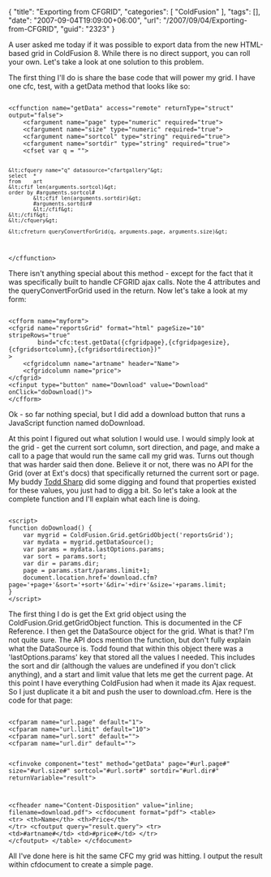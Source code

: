 {
	"title": "Exporting from CFGRID",
	"categories": [
		"ColdFusion"
	],
	"tags": [],
	"date": "2007-09-04T19:09:00+06:00",
	"url": "/2007/09/04/Exporting-from-CFGRID",
	"guid": "2323"
}

A user asked me today if it was possible to export data from the new HTML-based grid in ColdFusion 8. While there is no direct support, you can roll your own. Let's take a look at one solution to this problem.
<!--more-->
The first thing I'll do is share the base code that will power my grid. I have one cfc, test, with a getData method that looks like so:

<code>
&lt;cffunction name="getData" access="remote" returnType="struct" output="false"&gt;
	&lt;cfargument name="page" type="numeric" required="true"&gt;
	&lt;cfargument name="size" type="numeric" required="true"&gt;
	&lt;cfargument name="sortcol" type="string" required="true"&gt;
	&lt;cfargument name="sortdir" type="string" required="true"&gt;
	&lt;cfset var q = ""&gt;
	
	&lt;cfquery name="q" datasource="cfartgallery"&gt;
	select	*
	from	art
	&lt;cfif len(arguments.sortcol)&gt;
	order by #arguments.sortcol#
			&lt;cfif len(arguments.sortdir)&gt;
			#arguments.sortdir#
			&lt;/cfif&gt;
	&lt;/cfif&gt;
	&lt;/cfquery&gt;
	
	&lt;cfreturn queryConvertForGrid(q, arguments.page, arguments.size)&gt;
&lt;/cffunction&gt;
</code>

There isn't anything special about this method - except for the fact that it was specifically built to handle CFGRID ajax calls. Note the 4 attributes and the queryConvertForGrid used in the return. Now let's take a look at my form:

<code>
&lt;cfform name="myform"&gt;
&lt;cfgrid name="reportsGrid" format="html" pageSize="10" stripeRows="true"          
		bind="cfc:test.getData({cfgridpage},{cfgridpagesize},{cfgridsortcolumn},{cfgridsortdirection})"
&gt;
	&lt;cfgridcolumn name="artname" header="Name"&gt;
	&lt;cfgridcolumn name="price"&gt;
&lt;/cfgrid&gt;
&lt;cfinput type="button" name="Download" value="Download" onClick="doDownload()"&gt;
&lt;/cfform&gt;
</code>

Ok - so far nothing special, but I did add a download button that runs a JavaScript function named doDownload. 

At this point I figured out what solution I would use. I would simply look at the grid - get the current sort column, sort direction, and page, and make a call to a page that would run the same call my grid was. Turns out though that was harder said then done. Believe it or not, there was no API for the Grid (over at Ext's docs) that specifically returned the current sort or page. My buddy <a href="http://www.cfsilence.com/blog/client">Todd Sharp</a> did some digging and found that properties existed for these values, you just had to digg a bit. So let's take a look at the complete function and I'll explain what each line is doing.

<code>
&lt;script&gt;
function doDownload() {
	var mygrid = ColdFusion.Grid.getGridObject('reportsGrid');
	var mydata = mygrid.getDataSource();
	var params = mydata.lastOptions.params;
	var sort = params.sort;
	var dir = params.dir;
	page = params.start/params.limit+1;
	document.location.href='download.cfm?page='+page+'&sort='+sort+'&dir='+dir+'&size='+params.limit;
}
&lt;/script&gt;
</code>

The first thing I do is get the Ext grid object using the ColdFusion.Grid.getGridObject function. This is documented in the CF Reference. I then get the DataSource object for the grid. What is that? I'm not quite sure. The API docs mention the function, but don't fully explain what the DataSource is. Todd found that within this object there was a 'lastOptions.params' key that stored all the values I needed. This includes the sort and dir (although the values are undefined if you don't click anything), and a start and limit value that lets me get the current page. At this point I have everything ColdFusion had when it made its Ajax request. So I just duplicate it a bit and push the user to download.cfm. Here is the code for that page:

<code>
&lt;cfparam name="url.page" default="1"&gt;
&lt;cfparam name="url.limit" default="10"&gt;
&lt;cfparam name="url.sort" default=""&gt;
&lt;cfparam name="url.dir" default=""&gt;

&lt;cfinvoke component="test" method="getData" page="#url.page#" 
			size="#url.size#" sortcol="#url.sort#" sortdir="#url.dir#"
			returnVariable="result"&gt;

&lt;cfheader name="Content-Disposition" value="inline; filename=download.pdf"&gt;
&lt;cfdocument format="pdf"&gt;
&lt;table&gt;
	&lt;tr&gt;
		&lt;th&gt;Name&lt;/th&gt;
		&lt;th&gt;Price&lt;/th&gt;
	&lt;/tr&gt;
	&lt;cfoutput query="result.query"&gt;
	&lt;tr&gt;
		&lt;td&gt;#artname#&lt;/td&gt;
		&lt;td&gt;#price#&lt;/td&gt;
	&lt;/tr&gt;
	&lt;/cfoutput&gt;
&lt;/table&gt;
&lt;/cfdocument&gt;
</code> 

All I've done here is hit the same CFC my grid was hitting. I output the result within cfdocument to create a simple page.